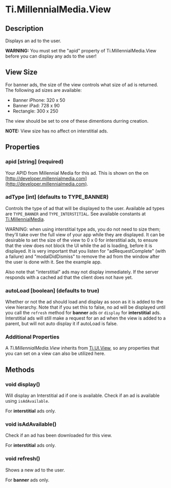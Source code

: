 # Ti.MillennialMedia.View

## Description

Displays an ad to the user.

__WARNING:__ You must set the "apid" property of Ti.MillennialMedia.View before you can display any ads to the user!

## View Size

For banner ads, the size of the view controls what size of ad is returned. The following ad sizes are available:

* Banner iPhone: 320 x 50
* Banner iPad: 728 x 90
* Rectangle: 300 x 250

The view should be set to one of these dimentions durring creation.

__NOTE:__ View size has no affect on interstitial ads.

## Properties

### apid [string] (required)
Your APID from Millennial Media for this ad. This is shown on the on [http://developer.millennialmedia.com](http://developer.millennialmedia.com).

### adType [int] (defaults to TYPE_BANNER)
Controls the type of ad that will be displayed to the user. Available ad types are `TYPE_BANNER` and `TYPE_INTERSTITIAL`. See available constants at [Ti.MillennialMedia][].

WARNING: when using interstitial type ads, you do not need to size them; they'll take over the full view of your app while they are displayed. It can be desirable to set the size of the view to 0 x 0 for interstitial ads, to ensure that the view does not block the UI while the ad is loading, before it is displayed.  It is very important that you listen for "adRequestComplete" (with a failure) and "modalDidDismiss" to remove the ad from the window after the user is done with it. See the example app.

Also note that "interstitial" ads may not display immediately. If the server responds with a cached ad that the client does not
have yet.

### autoLoad [boolean] (defaults to true)
Whether or not the ad should load and display as soon as it is added to the view hierarchy. Note that if you set this to false, no ad will be displayed until you call the `refresh` method for __banner__ ads or `display` for __interstitial__ ads. Interstitial ads will still make a request for an ad when the view is added to a parent, but will not auto display it if autoLoad is false.

### Additional Properties
A _Ti.MillennialMedia.View_ inherits from [Ti.UI.View][], so any properties that you can set on a view can also be utilized here.

## Methods

### void display()
Will display an Interstitial ad if one is available. Check if an ad is available using `isAdAvailable`.

For __interstitial__ ads only.

### void isAdAvailable()

Check if an ad has been downloaded for this view.

For __interstitial__ ads only.

### void refresh()
Shows a new ad to the user.

For __banner__ ads only.

[Ti.MillennialMedia]: index.html
[Ti.UI.View]: http://developer.appcelerator.com/apidoc/mobile/latest/Titanium.UI.View-object